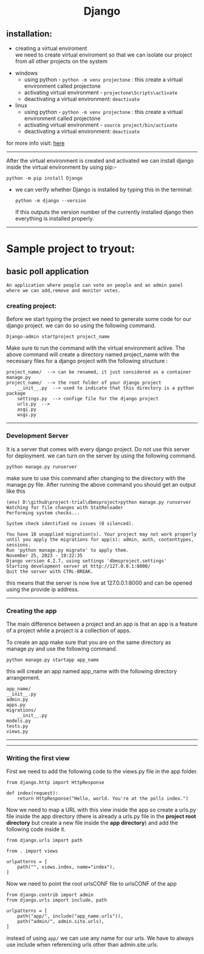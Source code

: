 <h1 align="center">Django</h1>

## installation:
* creating a virtual enviroment<br>
we need to create virtual enviroment so that we can isolate our project from all other projects on the system
- windows
    * using python -
    `python -m venv projectone` : this create a virtual environment called projectone
    * activating virtual environment -
        `projectone\Scripts\activate`
    * deactivating a virtual environment: `deactivate`
- linux
    * using python -
    `python -m venv projectone` : this create a virtual environment called projectone
    * activating virtual environment -
        `source project/bin/activate`
    * deactivating a virtual environment: `deactivate`

for more info visit: [here](https://docs.python.org/3/tutorial/venv.html) 

***

After the virtual environment is created and activated we can install django inside the virtual environment by using pip:- 
```
python -m pip install Django
```

- we can verify whether Django is installed by typing this in the terminal: 

    ```
    python -m django --version
    ```
    If this outputs the version number of the currently installed django then everything is installed properly.
***

# Sample project to tryout:
## basic poll application
    An application where people can vote on people and an admin panel where we can add,remove and monitor votes.

### creating project:
Before we start typing the project we need to generate some code for our django project. we can do so using the following command.

```
Django-admin startproject project_name
```
 Make sure to run the command with the virtual environment active. The above command will create a directory named project_name with the necessary files for a django project with the following structure :
    
    project_name/  --> can be renamed, it just considered as a container
    manage.py
    project_name/  --> the root folder of your django project
        __init__.py  --> used to indicate that this directory is a python package
        settings.py  --> confige file for the django project
        urls.py  -->
        asgi.py
        wsgi.py

***
### Development Server
It is a server that comes with every django project. Do not use this server for deployment. we can turn on the server by using the following command.

    python manage.py runserver

make sure to use this command after changing to the directory with the manage.py file. After running the above command you should get an output like this


    (env) D:\github\project-trial\dbmsproject>python manage.py runserver
    Watching for file changes with StatReloader
    Performing system checks...

    System check identified no issues (0 silenced).

    You have 18 unapplied migration(s). Your project may not work properly until you apply the migrations for app(s): admin, auth, contenttypes, sessions.
    Run 'python manage.py migrate' to apply them.
    November 25, 2023 - 19:22:35
    Django version 4.2.7, using settings 'dbmsproject.settings'
    Starting development server at http://127.0.0.1:8000/
    Quit the server with CTRL-BREAK.

this means that the server is now live at 127.0.0.1:8000 and can be opened using the provide ip address.

***
### Creating the app
The main difference between a project and an app is that an app is a feature of a project while a project is a collection of apps.

To create an app make sure that you are on the same directory as manage.py and use the following command.

    python manage.py startapp app_name

this will create an app named app_name with the following directory arrangement.

    app_name/
    __init__.py
    admin.py
    apps.py
    migrations/
        __init__.py
    models.py
    tests.py
    views.py

***
***
### Writing the first view
First we need to add the following code to the views.py file in the app folder.

    from django.http import HttpResponse

    def index(request):
        return HttpResponse("Hello, world. You're at the polls index.")

Now we need to map a URL with this view inside the app so create a urls.py file inside the app directory (there is already a urls.py file in the <b>project root directory</b> but create a new file inside the <b>app directory</b>) and add the following code inside it.

    from django.urls import path

    from . import views

    urlpatterns = [
        path("", views.index, name="index"),
    ]

Now we need to point the root urlsCONF file to urlsCONF of the app

    from django.contrib import admin
    from django.urls import include, path

    urlpatterns = [
        path("app/", include("app_name.urls")),
        path("admin/", admin.site.urls),
    ]

instead of using ```app/``` we can use any name for our urls. We have to always use include when referencing urls other than admin.site.urls.

